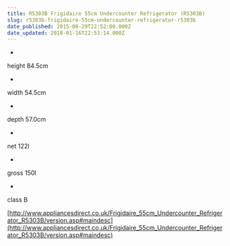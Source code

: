 ```yaml
---
title: R5303B Frigidaire 55cm Undercounter Refrigerator (R5303B)
slug: r5303b-frigidaire-55cm-undercounter-refrigerator-r5303b
date_published: 2015-08-29T22:52:00.000Z
date_updated: 2018-01-16T22:53:14.000Z
---
```


- 
height	84.5cm

- 
width	54.5cm

- 
depth	57.0cm

- 
net		122l

- 
gross 	150l

- 
class   B

[http://www.appliancesdirect.co.uk/Frigidaire_55cm_Undercounter_Refrigerator_R5303B/version.asp#maindesc](http://www.appliancesdirect.co.uk/Frigidaire_55cm_Undercounter_Refrigerator_R5303B/version.asp#maindesc)
